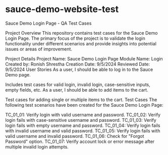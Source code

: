 # sauce-demo-website-test
Sauce Demo Login Page - QA Test Cases

Project Overview
This repository contains test cases for the Sauce Demo Login Page. The primary focus of the project is to validate the login functionality under different scenarios and provide insights into potential issues or areas of improvement.

Project Details
Project Name: Sauce Demo Login Page
Module Name: Login
Created by: Ronish Shrestha
Creation Date: 9/5/2024
Reviewed Date: 9/5/2024
User Stories
As a user, I should be able to log in to the Sauce Demo page.

Includes test cases for valid login, invalid login, case-sensitive inputs, empty fields, etc.
As a user, I should be able to add items to the cart.

Test cases for adding single or multiple items to the cart.
Test Cases
The following test scenarios have been created for the Sauce Demo Login Page:

TC_01_01: Verify login with valid username and password.
TC_01_02: Verify login fails with case-sensitive username and password.
TC_01_03: Verify login fails with empty username and password.
TC_01_04: Verify login fails with invalid username and valid password.
TC_01_05: Verify login fails with valid username and invalid password.
TC_01_06: Check for "Forgot Password" option.
TC_01_07: Verify account lock or error message after multiple invalid login attempts.

